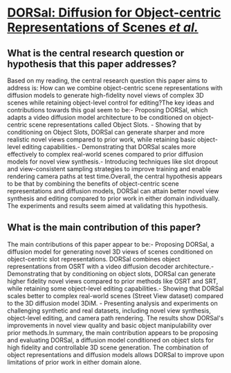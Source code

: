 # [DORSal: Diffusion for Object-centric Representations of Scenes   $\textit{et al.}$](https://arxiv.org/abs/2306.08068)

## What is the central research question or hypothesis that this paper addresses?

Based on my reading, the central research question this paper aims to address is: How can we combine object-centric scene representations with diffusion models to generate high-fidelity novel views of complex 3D scenes while retaining object-level control for editing?The key ideas and contributions towards this goal seem to be:- Proposing DORSal, which adapts a video diffusion model architecture to be conditioned on object-centric scene representations called Object Slots. - Showing that by conditioning on Object Slots, DORSal can generate sharper and more realistic novel views compared to prior work, while retaining basic object-level editing capabilities.- Demonstrating that DORSal scales more effectively to complex real-world scenes compared to prior diffusion models for novel view synthesis.- Introducing techniques like slot dropout and view-consistent sampling strategies to improve training and enable rendering camera paths at test time.Overall, the central hypothesis appears to be that by combining the benefits of object-centric scene representations and diffusion models, DORSal can attain better novel view synthesis and editing compared to prior work in either domain individually. The experiments and results seem aimed at validating this hypothesis.


## What is the main contribution of this paper?

The main contributions of this paper appear to be:- Proposing DORSal, a diffusion model for generating novel 3D views of scenes conditioned on object-centric slot representations. DORSal combines object representations from OSRT with a video diffusion decoder architecture.- Demonstrating that by conditioning on object slots, DORSal can generate higher fidelity novel views compared to prior methods like OSRT and SRT, while retaining some object-level editing capabilities.- Showing that DORSal scales better to complex real-world scenes (Street View dataset) compared to the 3D diffusion model 3DiM. - Presenting analysis and experiments on challenging synthetic and real datasets, including novel view synthesis, object-level editing, and camera path rendering. The results show DORSal's improvements in novel view quality and basic object manipulability over prior methods.In summary, the main contribution appears to be proposing and evaluating DORSal, a diffusion model conditioned on object slots for high fidelity and controllable 3D scene generation. The combination of object representations and diffusion models allows DORSal to improve upon limitations of prior work in either domain alone.
